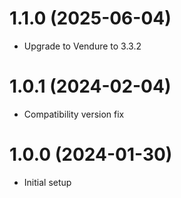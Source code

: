 # 1.1.0 (2025-06-04)

- Upgrade to Vendure to 3.3.2

# 1.0.1 (2024-02-04)

- Compatibility version fix

# 1.0.0 (2024-01-30)

- Initial setup
